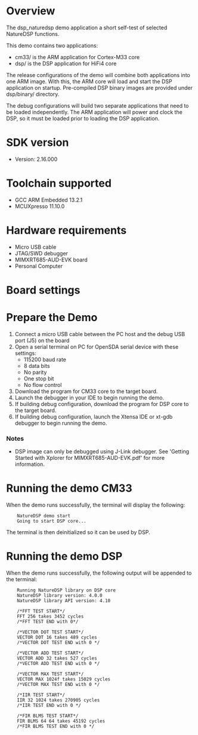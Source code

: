 Overview
========
The dsp_naturedsp demo application a short self-test of selected NatureDSP functions.

This demo contains two applications:
- cm33/ is the ARM application for Cortex-M33 core
- dsp/ is the DSP application for HiFi4 core

The release configurations of the demo will combine both applications into one ARM
image.  With this, the ARM core will load and start the DSP application on
startup.  Pre-compiled DSP binary images are provided under dsp/binary/ directory.

The debug configurations will build two separate applications that need to be
loaded independently.  The ARM application will power and clock the DSP, so
it must be loaded prior to loading the DSP application.


SDK version
===========
- Version: 2.16.000

Toolchain supported
===================
- GCC ARM Embedded  13.2.1
- MCUXpresso  11.10.0

Hardware requirements
=====================
- Micro USB cable
- JTAG/SWD debugger
- MIMXRT685-AUD-EVK board
- Personal Computer

Board settings
==============

Prepare the Demo
================
1. Connect a micro USB cable between the PC host and the debug USB port (J5) on the board
2. Open a serial terminal on PC for OpenSDA serial device with these settings:
    - 115200 baud rate
    - 8 data bits
    - No parity
    - One stop bit
    - No flow control
3. Download the program for CM33 core to the target board.
4. Launch the debugger in your IDE to begin running the demo.
6. If building debug configuration, download the program for DSP core to the target board.
7. If building debug configuration, launch the Xtensa IDE or xt-gdb debugger to
begin running the demo.

### Notes
- DSP image can only be debugged using J-Link debugger. See
'Getting Started with Xplorer for MIMXRT685-AUD-EVK.pdf' for more information.

Running the demo CM33
=====================
When the demo runs successfully, the terminal will display the following:
```
    NatureDSP demo start
    Going to start DSP core...
```
The terminal is then deinitialized so it can be used by DSP.

Running the demo DSP
====================
When the demo runs successfully, the following output will be appended to the terminal:
```
    Running NatureDSP library on DSP core
    NatureDSP library version: 4.0.0
    NatureDSP library API version: 4.10

    /*FFT TEST START*/
    FFT 256 takes 3452 cycles
    /*FFT TEST END with 0*/

    /*VECTOR DOT TEST START*/
    VECTOR DOT 16 takes 489 cycles
    /*VECTOR DOT TEST END with 0 */

    /*VECTOR ADD TEST START*/
    VECTOR ADD 32 takes 527 cycles
    /*VECTOR ADD TEST END with 0 */

    /*VECTOR MAX TEST START*/
    VECTOR MAX 1024f takes 15029 cycles
    /*VECTOR MAX TEST END with 0 */

    /*IIR TEST START*/
    IIR 32 1024 takes 270905 cycles
    /*IIR TEST END with 0 */

    /*FIR BLMS TEST START*/
    FIR BLMS 64 64 takes 45192 cycles
    /*FIR BLMS TEST END with 0 */
```


